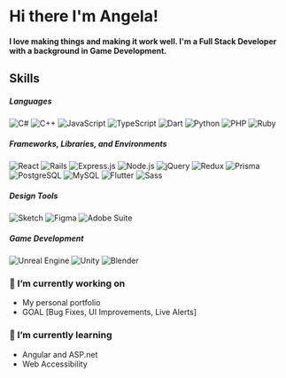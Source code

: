# Hi there I'm Angela!
#### I love making things and making it work well. I'm a Full Stack Developer with a background in Game Development. 

## Skills
##### Languages
![C#](https://img.shields.io/badge/C%23-%23239120.svg?style=flat&logo=C%20Sharp&logoColor=white)
![C++](https://img.shields.io/badge/C%2B%2B-%2300599C.svg?style=flat&logo=C%2B%2B&logoColor=white)
![JavaScript](https://img.shields.io/badge/JavaScript-%23F7DF1E.svg?style=flat&logo=JavaScript&logoColor=white)
![TypeScript](https://img.shields.io/badge/TypeScript-%233178C6.svg?style=flat&logo=TypeScript&logoColor=white)
![Dart](https://img.shields.io/badge/Dart-%230175C2.svg?style=flat&logo=Dart&logoColor=white)
![Python](https://img.shields.io/badge/Python-%233776AB.svg?style=flat&logo=Python&logoColor=white)
![PHP](https://img.shields.io/badge/PHP-%23777BB4.svg?style=flat&logo=PHP&logoColor=white)
![Ruby](https://img.shields.io/badge/Ruby-%23CC342D.svg?style=flat&logo=Ruby&logoColor=white)

##### Frameworks, Libraries, and Environments
![React](https://img.shields.io/badge/React-%2361DAFB.svg?style=flat&logo=React&logoColor=white)
![Rails](https://img.shields.io/badge/Rails-%23CC0000.svg?style=flat&logo=Ruby%20on%20Rails&logoColor=white)
![Express.js](https://img.shields.io/badge/Express.js-%23404d59.svg?style=flat&logo=express&logoColor=%2361DAFB)
![Node.js](https://img.shields.io/badge/Node.js-%23339933.svg?style=flat&logo=Node.js&logoColor=white)
![jQuery](https://img.shields.io/badge/jQuery-%230769AD.svg?style=flat&logo=jQuery&logoColor=white)
![Redux](https://img.shields.io/badge/Redux-%23764ABC.svg?style=flat&logo=Redux&logoColor=white)
![Prisma](https://img.shields.io/badge/Prisma-%232D3748.svg?style=flat&logo=Prisma&logoColor=white)
![PostgreSQL](https://img.shields.io/badge/PostgreSQL-%23336791.svg?style=flat&logo=postgresql&logoColor=white)
![MySQL](https://img.shields.io/badge/MySQL-%234479A1.svg?style=flat&logo=MySQL&logoColor=white)
![Flutter](https://img.shields.io/badge/Flutter-%2302569B.svg?style=flat&logo=flutter&logoColor=white)
![Sass](https://img.shields.io/badge/Sass-%23CC6699.svg?style=flat&logo=Sass&logoColor=white)

##### Design Tools
![Sketch](https://img.shields.io/badge/Sketch-%23F7B500.svg?style=flat&logo=Sketch&logoColor=white)
![Figma](https://img.shields.io/badge/Figma-%23F24E1E.svg?style=flat&logo=Figma&logoColor=white)
![Adobe Suite](https://img.shields.io/badge/Adobe%20Suite-%23FF0000.svg?style=flat&logo=Adobe&logoColor=white)

##### Game Development 
![Unreal Engine](https://img.shields.io/badge/Unreal%20Engine-%23313131.svg?style=flat&logo=Unreal%20Engine&logoColor=white)
![Unity](https://img.shields.io/badge/Unity-%23000000.svg?style=flat&logo=Unity&logoColor=white)
![Blender](https://img.shields.io/badge/Blender-%23F5792A.svg?style=flat&logo=Blender&logoColor=white)



### 🔭 I’m currently working on
  - My personal portfolio
  - GOAL [Bug Fixes, UI Improvements, Live Alerts]
### 🌱 I’m currently learning
  - Angular and ASP.net
  - Web Accessibility
 

<!-- 
- 👯 I’m looking to collaborate on ...
- 🤔 I’m looking for help with ...
- 💬 Ask me about ...
- 📫 How to reach me: ...
- 😄 Pronouns: ...

![<Badge Name>](https://img.shields.io/badge/<Badge Text>-<Background Color>?style=for-the-badge&logo=<Icon Name>&logoColor=<Logo Color>)
4d4c49
-- !>

